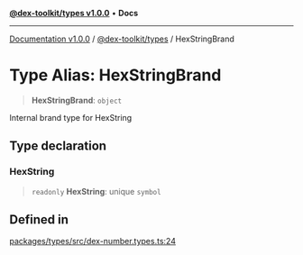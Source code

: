[**@dex-toolkit/types v1.0.0**](../README.md) • **Docs**

***

[Documentation v1.0.0](../../../packages.md) / [@dex-toolkit/types](../README.md) / HexStringBrand

# Type Alias: HexStringBrand

> **HexStringBrand**: `object`

Internal brand type for HexString

## Type declaration

### HexString

> `readonly` **HexString**: unique `symbol`

## Defined in

[packages/types/src/dex-number.types.ts:24](https://github.com/niZmosis/dex-toolkit/blob/3d8b41b44787b30fbea5de3ab4737662ffb61bc8/packages/types/src/dex-number.types.ts#L24)
